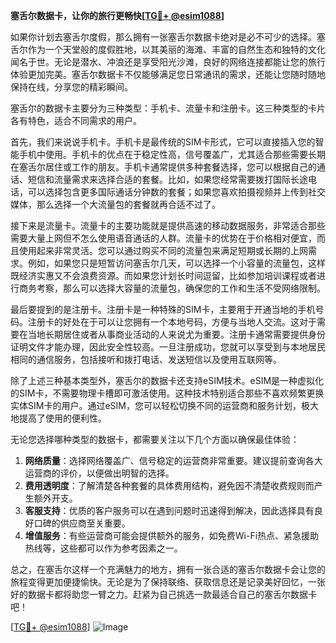 **塞舌尔数据卡，让你的旅行更畅快[[TG💪+ @esim1088](https://t.me/s/esim1088)]**

如果你计划去塞舌尔度假，那么拥有一张塞舌尔数据卡绝对是必不可少的选择。塞舌尔作为一个天堂般的度假胜地，以其美丽的海滩、丰富的自然生态和独特的文化闻名于世。无论是潜水、冲浪还是享受阳光沙滩，良好的网络连接都能让您的旅行体验更加完美。塞舌尔数据卡不仅能够满足您日常通讯的需求，还能让您随时随地保持在线，分享您的精彩瞬间。

塞舌尔的数据卡主要分为三种类型：手机卡、流量卡和注册卡。这三种类型的卡片各有特色，适合不同需求的用户。

首先，我们来说说手机卡。手机卡是最传统的SIM卡形式，它可以直接插入您的智能手机中使用。手机卡的优点在于稳定性高，信号覆盖广，尤其适合那些需要长期在塞舌尔居住或工作的朋友。手机卡通常提供多种套餐选择，您可以根据自己的通话、短信和流量需求来选择合适的套餐。比如，如果您经常需要拨打国际长途电话，可以选择包含更多国际通话分钟数的套餐；如果您喜欢拍摄视频并上传到社交媒体，那么选择一个大流量包的套餐就再合适不过了。

接下来是流量卡。流量卡的主要功能就是提供高速的移动数据服务，非常适合那些需要大量上网但不怎么使用语音通话的人群。流量卡的优势在于价格相对便宜，而且使用起来非常灵活。您可以通过购买不同的流量包来满足短期或长期的上网需求。例如，如果您只是短暂访问塞舌尔几天，可以选择一个小容量的流量包，这样既经济实惠又不会浪费资源。而如果您计划长时间逗留，比如参加培训课程或者进行商务考察，那么可以选择大容量的流量包，确保您的工作和生活不受网络限制。

最后要提到的是注册卡。注册卡是一种特殊的SIM卡，主要用于开通当地的手机号码。注册卡的好处在于可以让您拥有一个本地号码，方便与当地人交流。这对于需要在当地长期居住或者从事商业活动的人来说尤为重要。注册卡通常需要提供身份证明文件才能办理，因此安全性较高。一旦注册成功，您就可以享受到与本地居民相同的通信服务，包括接听和拨打电话、发送短信以及使用互联网等。

除了上述三种基本类型外，塞舌尔的数据卡还支持eSIM技术。eSIM是一种虚拟化的SIM卡，不需要物理卡槽即可激活使用。这种技术特别适合那些不喜欢频繁更换实体SIM卡的用户。通过eSIM，您可以轻松切换不同的运营商和服务计划，极大地提高了使用的便利性。

无论您选择哪种类型的数据卡，都需要关注以下几个方面以确保最佳体验：

1. **网络质量**：选择网络覆盖广、信号稳定的运营商非常重要。建议提前查询各大运营商的评价，以便做出明智的选择。
2. **费用透明度**：了解清楚各种套餐的具体费用结构，避免因不清楚收费规则而产生额外开支。
3. **客服支持**：优质的客户服务可以在遇到问题时迅速得到解决，因此选择具有良好口碑的供应商至关重要。
4. **增值服务**：有些运营商可能会提供额外的服务，如免费Wi-Fi热点、紧急援助热线等，这些都可以作为参考因素之一。

总之，在塞舌尔这样一个充满魅力的地方，拥有一张合适的塞舌尔数据卡会让您的旅程变得更加便捷愉快。无论是为了保持联络、获取信息还是记录美好回忆，一张好的数据卡都将助您一臂之力。赶紧为自己挑选一款最适合自己的塞舌尔数据卡吧！

[[TG💪+ @esim1088](https://t.me/s/esim1088)] 
![Image](https://i.postimg.cc/4NQfJmqS/Snipaste-2025-05-13-00-14-12.png)